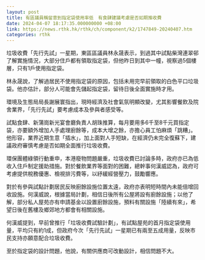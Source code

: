 ```yaml
---
layout: post
title: 有區議員稱留意到指定袋使用率低　有食肆建議考慮是否如期推收費
date: 2024-04-07 18:17:35.000000000 +08:00
link: https://news.rthk.hk/rthk/ch/component/k2/1747849-20240407.htm
categories: rthk
---
```


垃圾收費「先行先試」一星期，東區區議員林永晟表示，到過其中試點柴灣連翠邨了解實施情況，大部分住戶都有領取指定袋，但他昨日到其中一幢，視察過5個樓層，只有1戶使用指定袋。

林永晟說，了解過居民不使用指定袋的原因，包括未用完早前領取的白色平口垃圾袋。他亦估計，部分人可能會先儲起指定袋，留待日後全面實施時才用。

環境及生態局局長謝展寰指出，現時經濟及社會氣氛明顯改變，尤其影響餐飲及院舍業界，「先行先試」要考慮成本及參與者感受等。

試點食肆、新蒲崗新光宴會廳負責人胡珠推算，每月要用多6千至8千元買指定袋，亦要額外增加人手處理廚餘等，成本大增之餘，亦擔心員工怕麻煩「跳糟」。他形容，業界近期生意「插水」，加上面對人手短缺，在經濟仍未完全復蘇下，建議政府審慎考慮是否如期全面推行垃圾收費。

環保團體綠領行動重申，本港廢物問題嚴重，垃圾收費已討論多時，政府亦已為低收入住戶制定援助措施。對於餐飲業界等面對的困難，總幹事何漢威認為，政府可考慮提供稅務優惠、檢視排污費等，以紓緩經營壓力，鼓勵響應。

對於有參與試點計劃居民反映廚餘設施位置太遠，政府亦表明短時間內未能倍增回收設施。何漢威說，根據當局計劃，相信日後所有公屋將設有廚餘設施；以他了解，部分私人屋苑亦有申請基金以設置廚餘設施，預料有關設施「陸續有來」，希望日後在舊樓及鄉郊地方都會有相關設施。

何漢威提到，早前曾推行「垃圾收費試驗計劃」，有試點屋苑的首月指定袋使用量，平均只有約1成，但政府今次「先行先試」一星期已有兩至五成用量，反映市民支持亦願意配合垃圾收費。

至於指定袋的設計問題，他說，有關供應商可改動設計，相信問題不大。
